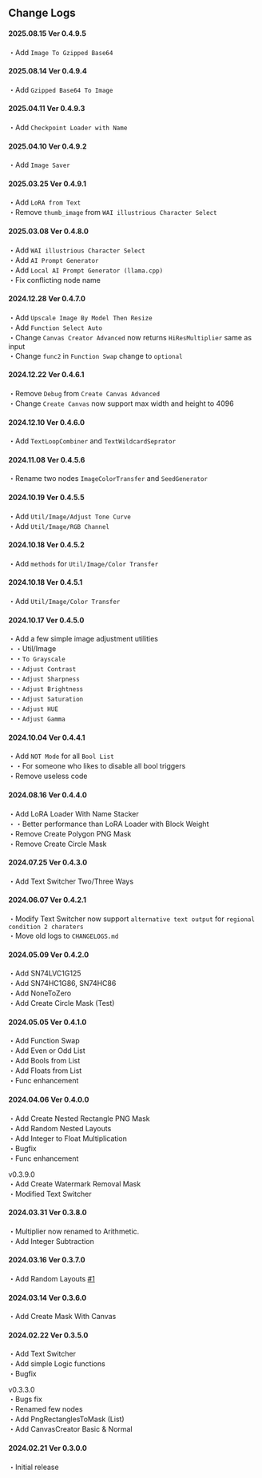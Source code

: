 ## Change Logs
#### 2025.08.15 Ver 0.4.9.5
・Add `Image To Gzipped Base64`       

#### 2025.08.14 Ver 0.4.9.4
・Add `Gzipped Base64 To Image`       

#### 2025.04.11 Ver 0.4.9.3    
・Add `Checkpoint Loader with Name`   

#### 2025.04.10 Ver 0.4.9.2    
・Add `Image Saver`    

#### 2025.03.25 Ver 0.4.9.1          
・Add `LoRA from Text`    
・Remove `thumb_image` from `WAI illustrious Character Select`    

#### 2025.03.08 Ver 0.4.8.0    
・Add `WAI illustrious Character Select`    
・Add `AI Prompt Generator`    
・Add `Local AI Prompt Generator (llama.cpp)`    
・Fix conflicting node name

#### 2024.12.28 Ver 0.4.7.0    
・Add `Upscale Image By Model Then Resize`    
・Add `Function Select Auto`    
・Change `Canvas Creator Advanced` now returns `HiResMultiplier` same as input   
・Change `func2` in `Function Swap` change to `optional`   

#### 2024.12.22 Ver 0.4.6.1    
・Remove `Debug` from `Create Canvas Advanced`   
・Change `Create Canvas` now support max width and height to 4096

#### 2024.12.10 Ver 0.4.6.0    
・Add `TextLoopCombiner` and `TextWildcardSeprator`    

#### 2024.11.08 Ver 0.4.5.6    
・Rename two nodes `ImageColorTransfer` and `SeedGenerator`    

#### 2024.10.19 Ver 0.4.5.5   
・Add `Util/Image/Adjust Tone Curve`     
・Add `Util/Image/RGB Channel`    

#### 2024.10.18 Ver 0.4.5.2   
・Add `methods` for `Util/Image/Color Transfer`    

#### 2024.10.18 Ver 0.4.5.1   
・Add `Util/Image/Color Transfer`    

#### 2024.10.17 Ver 0.4.5.0   
・Add a few simple image adjustment utilities    
・・Util/Image    
・・`To Grayscale`    
・・`Adjust Contrast`   
・・`Adjust Sharpness`   
・・`Adjust Brightness`   
・・`Adjust Saturation`   
・・`Adjust HUE`   
・・`Adjust Gamma`    

#### 2024.10.04 Ver 0.4.4.1   
・Add `NOT Mode` for all `Bool List`   
・・For someone who likes to disable all bool triggers   
・Remove useless code   

#### 2024.08.16 Ver 0.4.4.0
・Add LoRA Loader With Name Stacker   
・・Better performance than LoRA Loader with Block Weight   
・Remove Create Polygon PNG Mask   
・Remove Create Circle Mask   

#### 2024.07.25 Ver 0.4.3.0
・Add Text Switcher Two/Three Ways   

#### 2024.06.07 Ver 0.4.2.1   
・Modify Text Switcher now support `alternative text output` for `regional condition 2 charaters`   
・Move old logs to `CHANGELOGS.md`   

#### 2024.05.09 Ver 0.4.2.0   
・Add SN74LVC1G125   
・Add SN74HC1G86, SN74HC86   
・Add NoneToZero   
・Add Create Circle Mask (Test)   

#### 2024.05.05 Ver 0.4.1.0   
・Add Function Swap    
・Add Even or Odd List   
・Add Bools from List   
・Add Floats from List   
・Func enhancement   

#### 2024.04.06 Ver 0.4.0.0   
・Add Create Nested Rectangle PNG Mask   
・Add Random Nested Layouts   
・Add Integer to Float Multiplication   
・Bugfix   
・Func enhancement   

v0.3.9.0   
・Add Create Watermark Removal Mask    
・Modified Text Switcher   

#### 2024.03.31 Ver 0.3.8.0   
・Multiplier now renamed to Arithmetic.   
・Add Integer Subtraction    

#### 2024.03.16 Ver 0.3.7.0
・Add Random Layouts [#1](https://github.com/mirabarukaso/ComfyUI_Mira/issues/1)

#### 2024.03.14 Ver 0.3.6.0
・Add Create Mask With Canvas   

#### 2024.02.22 Ver 0.3.5.0
・Add Text Switcher   
・Add simple Logic functions   
・Bugfix   

v0.3.3.0   
・Bugs fix   
・Renamed few nodes   
・Add PngRectanglesToMask (List)   
・Add CanvasCreator Basic & Normal   

#### 2024.02.21 Ver 0.3.0.0
・Initial release   
